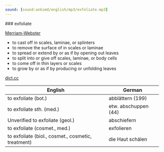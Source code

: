 ```yaml
---
sound: [sound:ankimd/english/mp3/exfoliate.mp3]
---
```


\### exfoliate

[Merriam-Webster](https://www.merriam-webster.com/dictionary/exfoliate)

- to cast off in scales, laminae, or splinters
- to remove the surface of in scales or laminae
- to spread or extend by or as if by opening out leaves
- to split into or give off scales, laminae, or body cells
- to come off in thin layers or scales
- to grow by or as if by producing or unfolding leaves

[dict.cc](https://www.dict.cc/exfoliate)

| English        | German       |
| -------------- | ------------ |
| to exfoliate (bot.) | abblättern (199) |
| to exfoliate sth. (med.) | etw. abschuppen (44) |
| Unverified to exfoliate (geol.) | abschiefern |
| to exfoliate (cosmet., med.) | exfolieren |
| to exfoliate (biol., cosmet., cosmetic, treatment) | die Haut schälen |
